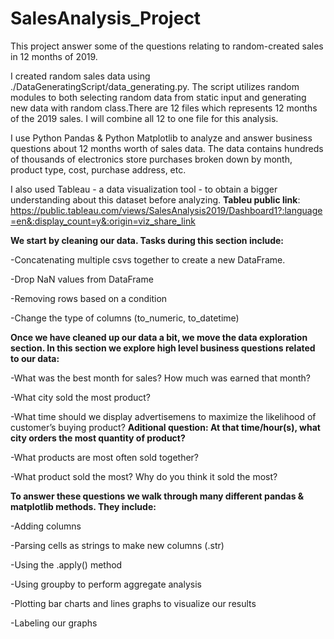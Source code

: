 # SalesAnalysis_Project
This project answer some of the questions relating to random-created sales in 12 months of 2019.

I created random sales data using ./DataGeneratingScript/data_generating.py. The script utilizes random modules to both selecting random data from static input and generating new data with random class.There are 12 files which represents 12 months of the 2019 sales. I will combine all 12 to one file for this analysis.

I use Python Pandas & Python Matplotlib to analyze and answer business questions about 12 months worth of sales data. The data contains hundreds of thousands of electronics store purchases broken down by month, product type, cost, purchase address, etc.

I also used Tableau - a data visualization tool - to obtain a bigger understanding about this dataset before analyzing.
**Tableu public link**: https://public.tableau.com/views/SalesAnalysis2019/Dashboard1?:language=en&:display_count=y&:origin=viz_share_link

**We start by cleaning our data. Tasks during this section include:**

-Concatenating multiple csvs together to create a new DataFrame.

-Drop NaN values from DataFrame

-Removing rows based on a condition

-Change the type of columns (to_numeric, to_datetime)


**Once we have cleaned up our data a bit, we move the data exploration section. In this section we explore high level business questions related to our data:**

-What was the best month for sales? How much was earned that month?

-What city sold the most product?

-What time should we display advertisemens to maximize the likelihood of customer’s buying product?
**Aditional question: At that time/hour(s), what city orders the most quantity of product?**

-What products are most often sold together?

-What product sold the most? Why do you think it sold the most?


**To answer these questions we walk through many different pandas & matplotlib methods. They include:**

-Adding columns

-Parsing cells as strings to make new columns (.str)

-Using the .apply() method

-Using groupby to perform aggregate analysis

-Plotting bar charts and lines graphs to visualize our results

-Labeling our graphs

